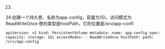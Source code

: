 23.
24.创建一个持久卷，名称为app-config，容量为1Gi，访问模式为ReadWriteOnce 卷的类型是hostPath，它的位置是/srv/app-confi

`apiVersion: v1
kind: PersistentVolume
metadata:
  name: app-config
spec:
  capacity:
    storage: 1Gi
  accessModes:
    - ReadWriteOnce
  hostPath:
    path: /srv/app-config `
    